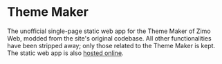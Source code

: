 # Theme Maker

The unofficial single-page static web app for the Theme Maker of Zimo Web, modded from the site's original codebase. All other functionalities have been stripped away; only those related to the Theme Maker is kept. The static web app is also [hosted online](https://zimo-web-theme-maker-spa.s3.us-east-2.amazonaws.com/index.html).

